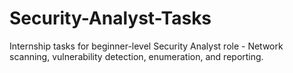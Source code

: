 # Security-Analyst-Tasks
Internship tasks for beginner-level Security Analyst role - Network scanning, vulnerability detection, enumeration, and reporting.
